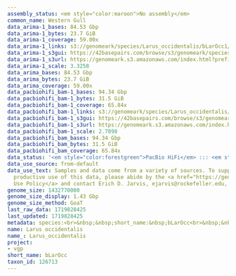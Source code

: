 ```yaml
---
assembly_status: <em style="color:maroon">No assembly</em>
common_name: Western Gull
data_arima-1_bases: 84.53 Gbp
data_arima-1_bytes: 23.7 GiB
data_arima-1_coverage: 59.00x
data_arima-1_links: s3://genomeark/species/Larus_occidentalis/bLarOcc1/genomic_data/arima/<br>
data_arima-1_s3gui: https://42basepairs.com/browse/s3/genomeark/species/Larus_occidentalis/bLarOcc1/genomic_data/arima/
data_arima-1_s3url: https://genomeark.s3.amazonaws.com/index.html?prefix=species/Larus_occidentalis/bLarOcc1/genomic_data/arima/
data_arima-1_scale: 3.3258
data_arima_bases: 84.53 Gbp
data_arima_bytes: 23.7 GiB
data_arima_coverage: 59.00x
data_pacbiohifi_bam-1_bases: 94.34 Gbp
data_pacbiohifi_bam-1_bytes: 31.5 GiB
data_pacbiohifi_bam-1_coverage: 65.84x
data_pacbiohifi_bam-1_links: s3://genomeark/species/Larus_occidentalis/bLarOcc1/genomic_data/pacbio_hifi/<br>
data_pacbiohifi_bam-1_s3gui: https://42basepairs.com/browse/s3/genomeark/species/Larus_occidentalis/bLarOcc1/genomic_data/pacbio_hifi/
data_pacbiohifi_bam-1_s3url: https://genomeark.s3.amazonaws.com/index.html?prefix=species/Larus_occidentalis/bLarOcc1/genomic_data/pacbio_hifi/
data_pacbiohifi_bam-1_scale: 2.7898
data_pacbiohifi_bam_bases: 94.34 Gbp
data_pacbiohifi_bam_bytes: 31.5 GiB
data_pacbiohifi_bam_coverage: 65.84x
data_status: '<em style="color:forestgreen">PacBio HiFi</em> ::: <em style="color:forestgreen">Arima</em>'
data_use_source: from-default
data_use_text: Samples and data come from a variety of sources. To support fair and
  productive use of this data, please abide by the <a href="https://genome10k.soe.ucsc.edu/data-use-policies/">Data
  Use Policy</a> and contact Erich D. Jarvis, ejarvis@rockefeller.edu, with any questions.
genome_size: 1432770000
genome_size_display: 1.43 Gbp
genome_size_method: GoaT
last_raw_data: 1719828425
last_updated: 1719828425
metadata: species:<br>&nbsp;&nbsp;short_name:&nbsp;bLarOcc<br>&nbsp;&nbsp;name:&nbsp;Larus&nbsp;occidentalis<br>&nbsp;&nbsp;taxon_id:&nbsp;126713<br>&nbsp;&nbsp;common_name:&nbsp;Western&nbsp;Gull<br>&nbsp;&nbsp;order:<br>&nbsp;&nbsp;&nbsp;&nbsp;name:&nbsp;Charadriiformes<br>&nbsp;&nbsp;family:<br>&nbsp;&nbsp;&nbsp;&nbsp;name:&nbsp;Laridae<br>&nbsp;&nbsp;individuals:<br>&nbsp;&nbsp;&nbsp;&nbsp;-&nbsp;short_name:&nbsp;bLarOcc1<br>&nbsp;&nbsp;&nbsp;&nbsp;&nbsp;&nbsp;biosample_id:&nbsp;SAMEA115348658<br>&nbsp;&nbsp;&nbsp;&nbsp;&nbsp;&nbsp;sex:&nbsp;female<br>&nbsp;&nbsp;genome_size:&nbsp;1432770000<br>&nbsp;&nbsp;genome_size_method:&nbsp;GoaT<br>&nbsp;&nbsp;project:&nbsp;[&nbsp;vgp&nbsp;]<br>
name: Larus occidentalis
name_: Larus_occidentalis
project:
- vgp
short_name: bLarOcc
taxon_id: 126713
---
```

